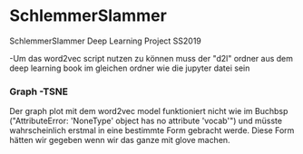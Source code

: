 # SchlemmerSlammer
SchlemmerSlammer Deep Learning Project SS2019  
  
-Um das word2vec script nutzen zu können muss der "d2l" ordner aus dem deep learning book im gleichen ordner wie die jupyter datei sein

### Graph -TSNE  
Der graph plot mit dem word2vec model funktioniert nicht wie im Buchbsp ("AttributeError: 'NoneType' object has no attribute 'vocab'") und müsste wahrscheinlich erstmal in eine bestimmte Form gebracht werde. Diese Form hätten wir gegeben wenn wir das ganze mit glove machen.
